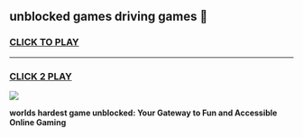
## unblocked games driving games 👋
<h3>
<a href="https://premium.freeplayer.one?title=unblocked_games_driving_games&ref=13F">CLICK TO PLAY</a></h3>
<hr>

<h3>
<a href="https://premium.freeplayer.one?title=unblocked_games_driving_games&ref=13F">CLICK 2 PLAY</a>
  
</h3>

<a href="https://premium.freeplayer.one?title=unblocked_games_driving_games&ref=12F/"><img src="https://clearcache.store/games.png"></a>


**worlds hardest game unblocked: Your Gateway to Fun and Accessible Online Gaming**
